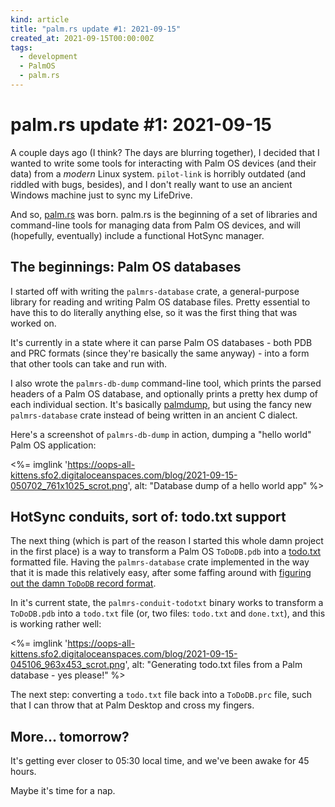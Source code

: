 ```yaml
---
kind: article
title: "palm.rs update #1: 2021-09-15"
created_at: 2021-09-15T00:00:00Z
tags:
  - development
  - PalmOS
  - palm.rs
---
```


# palm.rs update #1: 2021-09-15

A couple days ago (I think? The days are blurring together), I decided that I
wanted to write some tools for interacting with Palm OS devices (and their
data) from a _modern_ Linux system. `pilot-link` is horribly outdated (and
riddled with bugs, besides), and I don't really want to use an ancient Windows
machine just to sync my LifeDrive.

And so, [palm.rs][] was born. palm.rs is the beginning of a set of libraries
and command-line tools for managing data from Palm OS devices, and will
(hopefully, eventually) include a functional HotSync manager.


## The beginnings: Palm OS databases

I started off with writing the `palmrs-database` crate, a general-purpose
library for reading and writing Palm OS database files. Pretty essential to
have this to do literally anything else, so it was the first thing that was
worked on.

It's currently in a state where it can parse Palm OS databases - both PDB and
PRC formats (since they're basically the same anyway) - into a form that other
tools can take and run with.

I also wrote the `palmrs-db-dump` command-line tool, which prints the parsed
headers of a Palm OS database, and optionally prints a pretty hex dump of each
individual section. It's basically [palmdump][], but using the fancy new
`palmrs-database` crate instead of being written in an ancient C dialect.

Here's a screenshot of `palmrs-db-dump` in action, dumping a "hello world"
Palm OS application:

<%= imglink 'https://oops-all-kittens.sfo2.digitaloceanspaces.com/blog/2021-09-15-050702_761x1025_scrot.png', alt: "Database dump of a hello world app" %>


## HotSync conduits, sort of: todo.txt support

The next thing (which is part of the reason I started this whole damn project
in the first place) is a way to transform a Palm OS `ToDoDB.pdb` into a
[todo.txt][] formatted file. Having the `palmrs-database` crate implemented in
the way that it is made this relatively easy, after some faffing around with
[figuring out the damn `ToDoDB` record format][db-formats-todo].

In it's current state, the `palmrs-conduit-todotxt` binary works to transform a
`ToDoDB.pdb` into a `todo.txt` file (or, two files: `todo.txt` and `done.txt`),
and this is working rather well:

<%= imglink 'https://oops-all-kittens.sfo2.digitaloceanspaces.com/blog/2021-09-15-045106_963x453_scrot.png', alt: "Generating todo.txt files from a Palm database - yes please!" %>

The next step: converting a `todo.txt` file back into a `ToDoDB.prc` file, such
that I can throw that at Palm Desktop and cross my fingers.


## More… tomorrow?

It's getting ever closer to 05:30 local time, and we've been awake for 45 hours.

Maybe it's time for a nap.


[palm.rs]: https://github.com/u1f408/palmrs/
[palmdump]: http://fourmilab.ch/palm/palmdump/
[todo.txt]: https://todotxt.org
[db-formats-todo]: https://catstret.ch/projects/palmos/db-formats/#tododb

